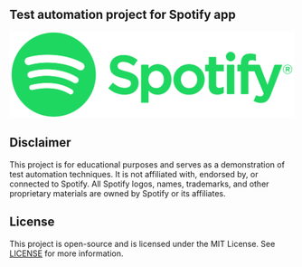 ## Test automation project for Spotify app
<p style="text-align:center;">
  <img src="media/Spotify_Logo_RGB_Green.png" alt="spotify-logo" width="600">
</p>

























## Disclaimer

This project is for educational purposes and serves as a demonstration of test automation techniques. It is not affiliated with, endorsed by, or connected to Spotify. All Spotify logos, names, trademarks, and other proprietary materials are owned by Spotify or its affiliates.

## License

This project is open-source and is licensed under the MIT License. See [LICENSE](./LICENSE) for more information.
